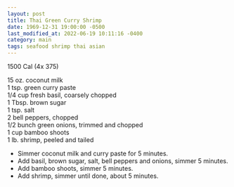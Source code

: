 ```yaml
---
layout: post
title: Thai Green Curry Shrimp
date: 1969-12-31 19:00:00 -0500
last_modified_at: 2022-06-19 10:11:16 -0400
category: main
tags: seafood shrimp thai asian
---
```

1500 Cal (4x 375)

15 oz. coconut milk  
1 tsp. green curry paste  
1/4 cup fresh basil, coarsely chopped  
1 Tbsp. brown sugar  
1 tsp. salt  
2 bell peppers, chopped  
1/2 bunch green onions, trimmed and chopped  
1 cup bamboo shoots  
1 lb. shrimp, peeled and tailed  

* Simmer coconut milk and curry paste for 5 minutes.
* Add basil, brown sugar, salt, bell peppers and onions, simmer 5 minutes.
* Add bamboo shoots, simmer 5 minutes.
* Add shrimp, simmer until done, about 5 minutes.
